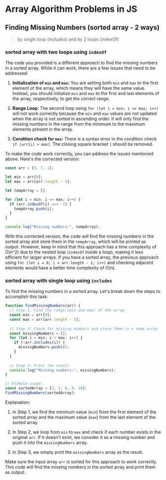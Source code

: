 # Array Algorithm Problems in JS

## Finding Missing Numbers (sorted array - 2 ways)

> by single loop (includes) and by 2 loops (indexOf)

### sorted array with two loops using `indexOf`

The code you provided is a different approach to find the missing numbers in a sorted array. While it can work, there are a few issues that need to be addressed:

1. **Initialization of `min` and `max`:** You are setting both `min` and `max` to the first element of the array, which means they will have the same value. Instead, you should initialize `min` and `max` to the first and last elements of the array, respectively, to get the correct range.

2. **Range Loop:** The second loop using `for (let i = min; i <= max; i++)` will not work correctly because the `min` and `max` values are not updated when the array is not sorted in ascending order. It will only find the missing numbers in the range from the minimum to the maximum elements present in the array.

3. **Condition check for `max`:** There is a syntax error in the condition check `if (arr[i] > max]`. The closing square bracket `]` should be removed.

To make the code work correctly, you can address the issues mentioned above. Here's the corrected version:

```javascript
const arr = [3, 7, 1];

let min = arr[0];
let max = arr[arr.length - 1];

let tempArray = [];

for (let i = min; i <= max; i++) {
  if (arr.indexOf(i) === -1) {
    tempArray.push(i);
  }
}

console.log("Missing numbers:", tempArray);
```

With this corrected version, the code will find the missing numbers in the sorted array and store them in the `tempArray`, which will be printed as output. However, keep in mind that this approach has a time complexity of O(n^2) due to the nested loop (`indexOf` inside a loop), making it less efficient for larger arrays. If you have a sorted array, the previous approach using `for (let i = 0; i < arr.length - 1; i++)` and checking adjacent elements would have a better time complexity of O(n).

### sorted array with single loop using `includes`

To find the missing numbers in a sorted array. Let's break down the steps to accomplish this task:

```javascript
function findMissingNumbers(arr) {
  // Step 1: Find the range (min and max) of the array
  const min = arr[0];
  const max = arr[arr.length - 1];
  
  // Step 2: Check for missing numbers and store them in a temp array
  const missingNumbers = [];
  for (let i = min; i < max; i++) {
    if (!arr.includes(i)) {
      missingNumbers.push(i);
    }
  }
  
  // Step 3: Print the result
  console.log("Missing numbers:", missingNumbers);
}

// Example usage:
const sortedArray = [3, 5, 6, 8, 10];
findMissingNumbers(sortedArray);
```

Explanation:
1. In Step 1, we find the minimum value (`min`) from the first element of the sorted array and the maximum value (`max`) from the last element of the sorted array.

2. In Step 2, we loop from `min` to `max` and check if each number exists in the original `arr`. If it doesn't exist, we consider it as a missing number and push it into the `missingNumbers` array.

3. In Step 3, we simply print the `missingNumbers` array as the result.

Make sure the input array `arr` is sorted for this approach to work correctly. This code will find the missing numbers in the sorted array and print them as output.